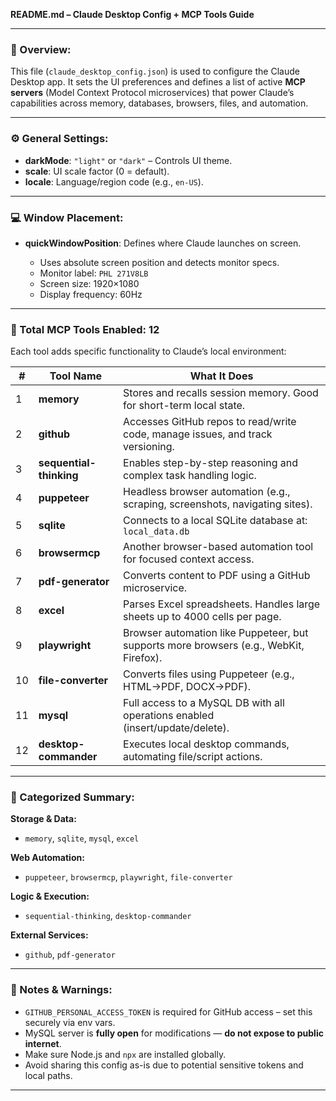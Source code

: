 **README.md – Claude Desktop Config + MCP Tools Guide**

---

### 🔧 Overview:

This file (`claude_desktop_config.json`) is used to configure the Claude Desktop app. It sets the UI preferences and defines a list of active **MCP servers** (Model Context Protocol microservices) that power Claude’s capabilities across memory, databases, browsers, files, and automation.

---

### ⚙️ General Settings:

* **darkMode**: `"light"` or `"dark"` – Controls UI theme.
* **scale**: UI scale factor (0 = default).
* **locale**: Language/region code (e.g., `en-US`).

---

### 💻 Window Placement:

* **quickWindowPosition**: Defines where Claude launches on screen.

  * Uses absolute screen position and detects monitor specs.
  * Monitor label: `PHL 271V8LB`
  * Screen size: 1920×1080
  * Display frequency: 60Hz

---

### 🔌 Total MCP Tools Enabled: **12**

Each tool adds specific functionality to Claude’s local environment:

| #  | Tool Name               | What It Does                                                                           |
| -- | ----------------------- | -------------------------------------------------------------------------------------- |
| 1  | **memory**              | Stores and recalls session memory. Good for short-term local state.                    |
| 2  | **github**              | Accesses GitHub repos to read/write code, manage issues, and track versioning.         |
| 3  | **sequential-thinking** | Enables step-by-step reasoning and complex task handling logic.                        |
| 4  | **puppeteer**           | Headless browser automation (e.g., scraping, screenshots, navigating sites).           |
| 5  | **sqlite**              | Connects to a local SQLite database at: `local_data.db`                                |
| 6  | **browsermcp**          | Another browser-based automation tool for focused context access.                      |
| 7  | **pdf-generator**       | Converts content to PDF using a GitHub microservice.                                   |
| 8  | **excel**               | Parses Excel spreadsheets. Handles large sheets up to 4000 cells per page.             |
| 9  | **playwright**          | Browser automation like Puppeteer, but supports more browsers (e.g., WebKit, Firefox). |
| 10 | **file-converter**      | Converts files using Puppeteer (e.g., HTML→PDF, DOCX→PDF).                             |
| 11 | **mysql**               | Full access to a MySQL DB with all operations enabled (insert/update/delete).          |
| 12 | **desktop-commander**   | Executes local desktop commands, automating file/script actions.                       |

---

### 🧩 Categorized Summary:

**Storage & Data:**
* `memory`, `sqlite`, `mysql`, `excel`

**Web Automation:**
* `puppeteer`, `browsermcp`, `playwright`, `file-converter`

**Logic & Execution:**
* `sequential-thinking`, `desktop-commander`

**External Services:**
* `github`, `pdf-generator`

---

### 🔐 Notes & Warnings:

* `GITHUB_PERSONAL_ACCESS_TOKEN` is required for GitHub access – set this securely via env vars.
* MySQL server is **fully open** for modifications — **do not expose to public internet**.
* Make sure Node.js and `npx` are installed globally.
* Avoid sharing this config as-is due to potential sensitive tokens and local paths.

---

